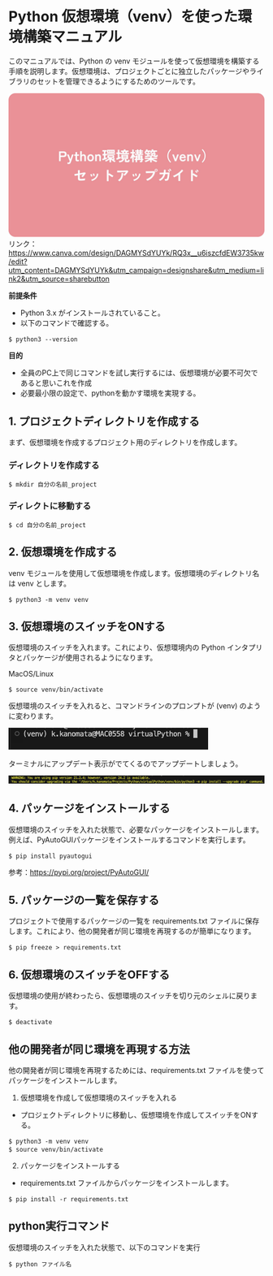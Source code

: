 # Python 仮想環境（venv）を使った環境構築マニュアル
このマニュアルでは、Python の venv モジュールを使って仮想環境を構築する手順を説明します。仮想環境は、プロジェクトごとに独立したパッケージやライブラリのセットを管理できるようにするためのツールです。

![セットアップガイド](1.jpg)
リンク：https://www.canva.com/design/DAGMYSdYUYk/RQ3x__u6iszcfdEW3735kw/edit?utm_content=DAGMYSdYUYk&utm_campaign=designshare&utm_medium=link2&utm_source=sharebutton

<b>前提条件</b>

- Python 3.x がインストールされていること。
- 以下のコマンドで確認する。

```
$ python3 --version
```

<b>目的</b>

- 全員のPC上で同じコマンドを試し実行するには、仮想環境が必要不可欠であると思いこれを作成
- 必要最小限の設定で、pythonを動かす環境を実現する。

## 1. プロジェクトディレクトリを作成する
まず、仮想環境を作成するプロジェクト用のディレクトリを作成します。

### ディレクトリを作成する

```
$ mkdir 自分の名前_project
```

### ディレクトに移動する

```
$ cd 自分の名前_project
```

## 2. 仮想環境を作成する
venv モジュールを使用して仮想環境を作成します。仮想環境のディレクトリ名は venv とします。

```
$ python3 -m venv venv
```
## 3. 仮想環境のスイッチをONする
仮想環境のスイッチを入れます。これにより、仮想環境内の Python インタプリタとパッケージが使用されるようになります。

MacOS/Linux

```
$ source venv/bin/activate
```

仮想環境のスイッチを入れると、コマンドラインのプロンプトが (venv) のように変わります。

![プロンプト画面](image1.png)

ターミナルにアップデート表示がでてくるのでアップデートしましょう。

![アップデート](image2.png)


## 4. パッケージをインストールする
仮想環境のスイッチを入れた状態で、必要なパッケージをインストールします。例えば、PyAutoGUIパッケージをインストールするコマンドを実行します。

```
$ pip install pyautogui
```

参考：https://pypi.org/project/PyAutoGUI/

## 5. パッケージの一覧を保存する
プロジェクトで使用するパッケージの一覧を requirements.txt ファイルに保存します。これにより、他の開発者が同じ環境を再現するのが簡単になります。

```
$ pip freeze > requirements.txt
```

## 6. 仮想環境のスイッチをOFFする
仮想環境の使用が終わったら、仮想環境のスイッチを切り元のシェルに戻ります。

```
$ deactivate
```


## 他の開発者が同じ環境を再現する方法
他の開発者が同じ環境を再現するためには、requirements.txt ファイルを使ってパッケージをインストールします。

1. 仮想環境を作成して仮想環境のスイッチを入れる

- プロジェクトディレクトリに移動し、仮想環境を作成してスイッチをONする。

```
$ python3 -m venv venv
$ source venv/bin/activate
```


2. パッケージをインストールする

- requirements.txt ファイルからパッケージをインストールします。

```
$ pip install -r requirements.txt
```


## python実行コマンド
仮想環境のスイッチを入れた状態で、以下のコマンドを実行

```
$ python ファイル名
```